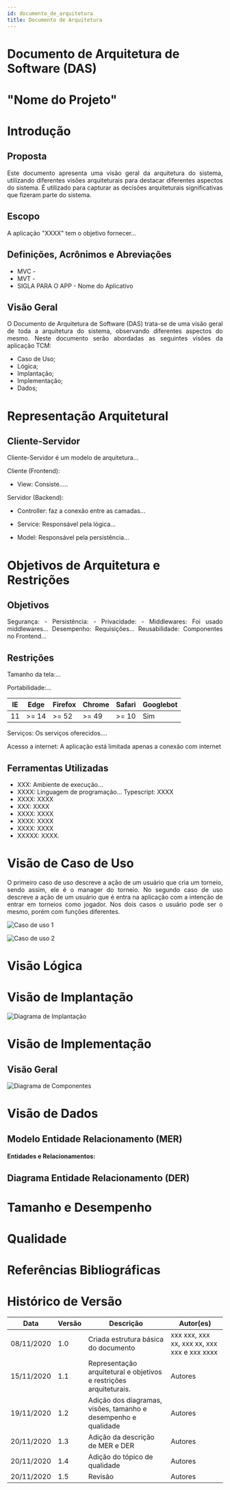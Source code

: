 ```yaml
---
id: documento_de_arquitetura
title: Documento de Arquitetura
---
```

 
# Documento de Arquitetura de Software (DAS)
# "Nome do Projeto"
 
# Introdução
## Proposta
<p align = "justify">
Este documento apresenta uma visão geral da arquitetura do sistema, utilizando diferentes visões arquiteturais para destacar diferentes aspectos do sistema. É utilizado para capturar as decisões arquiteturais significativas que fizeram parte do sistema.
</p>
 
## Escopo
<p align = "justify">
A aplicação "XXXX" tem o objetivo fornecer...
</p>
 
## Definições, Acrônimos e Abreviações
 
- MVC - 
- MVT - 
- SIGLA PARA O APP - Nome do Aplicativo
 
## Visão Geral
<p align = "justify">
O Documento de Arquitetura de Software (DAS) trata-se de uma visão geral de toda a arquitetura do sistema, observando diferentes aspectos do mesmo. Neste documento serão abordadas as seguintes visões da aplicação TCM:
</p>
 
- Caso de Uso;
- Lógica;
- Implantação;
- Implementação;
- Dados;
 
# Representação Arquitetural
## Cliente-Servidor
<p align = "justify">
Cliente-Servidor é um modelo de arquitetura...
</p>
 
Cliente (Frontend):
 
- View: Consiste.....
 
Servidor (Backend):
 
- Controller: faz a conexão entre as camadas...
 
- Service: Responsável pela lógica...
 
- Model: Responsável pela persistência...
 
 
# Objetivos de Arquitetura e Restrições
## Objetivos
<p align = "justify">
Segurança:
   -
Persistência:
   - 
Privacidade:
   - Middlewares: Foi usado middlewares...
Desempenho:
   Requisições...
Reusabilidade:
   Componentes no Frontend...
</p>
 
## Restrições
<p align = "justify">
Tamanho da tela:...
 
Portabilidade:...
 
|IE|Edge|Firefox|Chrome|Safari|Googlebot|
|--|----|-------|------|------|---------|
|11 |>= 14|>= 52|>= 49|>= 10|Sim|
 
Serviços: Os serviços oferecidos....
 
Acesso a internet: A aplicação está limitada apenas a conexão com internet
</p>
 
## Ferramentas Utilizadas
 
- XXX: Ambiente de execução...
- XXXX: Linguagem de programação...
Typescript: XXXX
- XXXX: XXXX
- XXX: XXXX
- XXXX: XXXX
- XXXX: XXXX
- XXXX: XXXX
- XXXXX: XXXX.

 
# Visão de Caso de Uso
 
<p align = "justify">
O primeiro caso de uso descreve a ação de um usuário que cria um torneio, sendo assim, ele é o manager do torneio. No segundo caso de uso descreve a ação de um usuário que é entra na aplicação com a intenção de entrar em torneios como jogador. Nos dois casos o usuário pode ser o mesmo, porém com funções diferentes.
</p>
 
![Caso de uso 1](https://github.com/Projetos-de-Extensao/PBE_25.1_8001_V_Mbappython/blob/main/docs/assets/Casos_de_Uso/diagramaDeCasoDeUso.png)
 
![Caso de uso 2](../assets/Casos_de_uso/caso_de_uso_2.png)
 
# Visão Lógica
 

# Visão de Implantação
![Diagrama de Implantação](../assets/Diagrama_implantacao/diagrama_de_implantacao.png)
 
# Visão de Implementação
## Visão Geral
![Diagrama de Componentes](../assets/Diagrama_componentes/diagrama_de_componentesV2.0.png)
 
# Visão de Dados
 
## Modelo Entidade Relacionamento (MER)
 
 
#### Entidades e Relacionamentos:
 
## Diagrama Entidade Relacionamento (DER)
 
# Tamanho e Desempenho
 
# Qualidade
 
</p>
 
# Referências Bibliográficas
> 
> 
> 
 
# Histórico de Versão
| Data | Versão | Descrição | Autor(es) |
| -- | -- | -- | -- |
| 08/11/2020 | 1.0 | Criada estrutura básica do documento | xxx xxx, xxx xx, xxx xx, xxx xxx e xxx xxxx |
| 15/11/2020 | 1.1 | Representação arquitetural e objetivos e restrições arquiteturais.  | Autores |
| 19/11/2020| 1.2 | Adição dos diagramas, visões, tamanho e desempenho e qualidade | Autores |
|20/11/2020|1.3| Adição da descrição de MER e DER | Autores |
|20/11/2020|1.4| Adição do tópico de qualidade | Autores |
|20/11/2020|1.5| Revisão | Autores |

